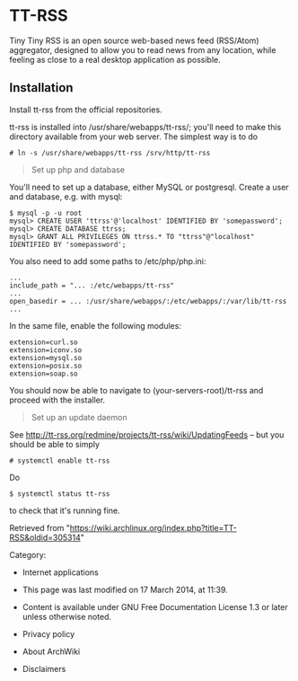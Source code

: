 TT-RSS
======

Tiny Tiny RSS is an open source web-based news feed (RSS/Atom)
aggregator, designed to allow you to read news from any location, while
feeling as close to a real desktop application as possible.

Installation
------------

Install tt-rss from the official repositories.

tt-rss is installed into /usr/share/webapps/tt-rss/; you'll need to make
this directory available from your web server. The simplest way is to do

    # ln -s /usr/share/webapps/tt-rss /srv/http/tt-rss 

> Set up php and database

You'll need to set up a database, either MySQL or postgresql. Create a
user and database, e.g. with mysql:

    $ mysql -p -u root
    mysql> CREATE USER 'ttrss'@'localhost' IDENTIFIED BY 'somepassword';
    mysql> CREATE DATABASE ttrss;
    mysql> GRANT ALL PRIVILEGES ON ttrss.* TO "ttrss"@"localhost" IDENTIFIED BY 'somepassword';

You also need to add some paths to /etc/php/php.ini:

    ...
    include_path = "... :/etc/webapps/tt-rss"
    ...
    open_basedir = ... :/usr/share/webapps/:/etc/webapps/:/var/lib/tt-rss
    ...

In the same file, enable the following modules:

    extension=curl.so
    extension=iconv.so
    extension=mysql.so
    extension=posix.so
    extension=soap.so

You should now be able to navigate to (your-servers-root)/tt-rss and
proceed with the installer.

> Set up an update daemon

See http://tt-rss.org/redmine/projects/tt-rss/wiki/UpdatingFeeds – but
you should be able to simply

    # systemctl enable tt-rss

Do

    $ systemctl status tt-rss

to check that it's running fine.

Retrieved from
"https://wiki.archlinux.org/index.php?title=TT-RSS&oldid=305314"

Category:

-   Internet applications

-   This page was last modified on 17 March 2014, at 11:39.
-   Content is available under GNU Free Documentation License 1.3 or
    later unless otherwise noted.
-   Privacy policy
-   About ArchWiki
-   Disclaimers
